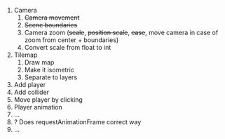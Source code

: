1. Camera
    1. ~~Camera movement~~
    1. ~~Scene boundaries~~
    1. Camera zoom (~~scale~~, ~~position scale~~, ~~ease~~, move camera in case of zoom from center + boundaries)
    1. Convert scale from float to int
1. Tilemap
    1. Draw map
    1. Make it isometric
    1. Separate to layers
1. Add player
1. Add collider
1. Move player by clicking
1. Player animation
1. ...
1. ? Does requestAnimationFrame correct way
1. ...
